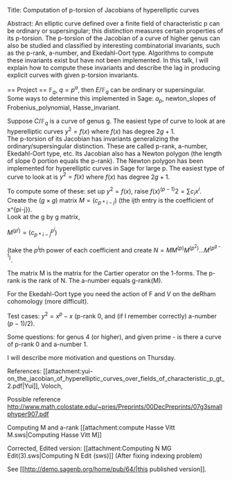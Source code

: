 Title: Computation of p-torsion of Jacobians of hyperelliptic curves

Abstract: An elliptic curve defined over a finite field of characteristic p can be ordinary or supersingular; this distinction measures certain properties of its p-torsion.  The p-torsion of the Jacobian of a curve of higher genus can also be studied and classified by interesting combinatorial invariants, such as the p-rank, a-number, and Ekedahl-Oort type.  Algorithms to compute these invariants exist but have not been implemented.  In this talk, I will explain how to compute these invariants and describe the lag in producing explicit curves with given p-torsion invariants.


== Project ==
$\mathbb{F}_q$, $q = p^a$, then $E/\mathbb{F}_q$ can be ordinary or supersingular.  
Some ways to determine this implemented in Sage: $a_p$, newton_slopes of Frobenius_polynomial, Hasse_invariant.

Suppose $C/\mathbb{F}_q$ is a curve of genus g.  The easiest type of curve to look at are hyperelliptic curves 
$y^2=f(x)$ where $f(x)$ has degree $2g+1$.  
The p-torsion of its Jacobian has invariants generalizing the ordinary/supersingular distinction.  These are called p-rank, a-number, Ekedahl-Oort type, etc.  Its Jacobian also has a Newton polygon (the length of slope 0 portion equals the p-rank).  The Newton polygon has been implemented for hyperelliptic curves in Sage for large p.  The easiest type of curve to look at is $y^2 = f(x)$ where $f(x)$ has degree $2g+1$. 

To compute some of these: 
set up $y^2 = f(x)$, raise $f(x)^{(p-1)}{2} = \sum c_i x^i$.  
Create the $(g\times g)$ matrix $M = (c_{p*i-j})$ (the ijth entry is the coefficient of x^{pi-j}).  
Look at the g by g matrix, 

$M^{(p^i)} = (c_{p*i-j}^{p^i})$ 

(take the $p^i$th power of each coefficient and create $N = M M^{(p)} M^{(p^2)} ... M^{(p^{g-1})}$.

The matrix M is the matrix for the Cartier operator on the 1-forms.
The p-rank is the rank of N.
The a-number equals g-rank(M).

For the Ekedahl-Oort type you need the action of F and V on the deRham cohomology (more difficult).

Test cases: $y^2=x^p-x$ (p-rank 0, and (if I remember correctly) a-number $(p-1)/2$).

Some questions: for genus 4 (or higher), and given prime - is there a curve of p-rank 0 and a-number 1.

I will describe more motivation and questions on Thursday.

References: [[attachment:yui-on_the_jacobian_of_hyperelliptic_curves_over_fields_of_characteristic_p_gt_2.pdf|Yui]], Voloch, 

Possible reference http://www.math.colostate.edu/~pries/Preprints/00DecPreprints/07g3smallphyper907.pdf



Computing M and a-rank [[attachment:compute Hasse Vitt M.sws|Computing Hasse Vitt M]]



Corrected, Edited version: [[attachment:Computing N MG Edit(3).sws|Computing N Edit (sws)]] (After fixing indexing problem)


See [[http://demo.sagenb.org/home/pub/64/|this published version]].
